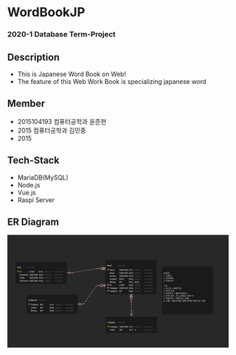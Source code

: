 # WordBookJP
### 2020-1 Database Term-Project
## Description
- This is Japanese Word Book on Web!
- The feature of this Web Work Book is specializing japanese word
## Member
- 2015104193 컴퓨터공학과 윤준현
- 2015 컴퓨터공학과 김민중
- 2015 
## Tech-Stack
- MariaDB(MySQL)
- Node.js
- Vue.js
- Raspi Server

## ER Diagram
![ERD](https://github.com/JunjaK/WordBookJP/blob/master/ERD%20Schema.png?raw=true)
